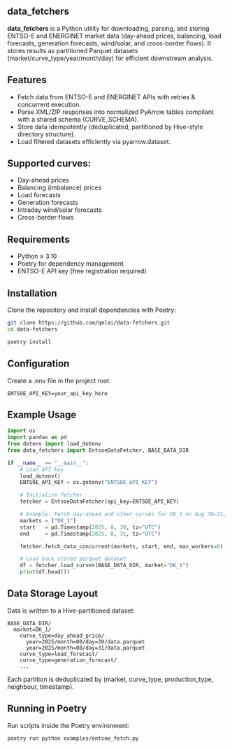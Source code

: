 ## data_fetchers
**data_fetchers** is a Python utility for downloading, parsing, and storing ENTSO-E and ENERGINET market data (day-ahead prices, balancing, load forecasts, generation forecasts, wind/solar, and cross-border flows).
It stores results as partitioned Parquet datasets (market/curve_type/year/month/day) for efficient downstream analysis.

## Features
- Fetch data from ENTSO-E and ENERGINET APIs with retries & concurrent execution.
- Parse XML/ZIP responses into normalized PyArrow tables compliant with a shared schema (CURVE_SCHEMA).
- Store data idempotently (deduplicated, partitioned by Hive-style directory structure).
- Load filtered datasets efficiently via pyarrow.dataset.

## Supported curves:
- Day-ahead prices
- Balancing (imbalance) prices
- Load forecasts
- Generation forecasts
- Intraday wind/solar forecasts
- Cross-border flows

## Requirements
- Python ≥ 3.10
- Poetry for dependency management
- ENTSO-E API key (free registration required)

## Installation
Clone the repository and install dependencies with Poetry:
```bash
git clone https://github.com/qmlai/data-fetchers.git
cd data-fetchers
```

```bash
poetry install
```

## Configuration
Create a .env file in the project root:

```
ENTSOE_API_KEY=your_api_key_here
```

## Example Usage
```python
import os
import pandas as pd
from dotenv import load_dotenv
from data_fetchers import EntsoeDataFetcher, BASE_DATA_DIR

if __name__ == "__main__":
    # Load API key
    load_dotenv()
    ENTSOE_API_KEY = os.getenv("ENTSOE_API_KEY")

    # Initialize fetcher
    fetcher = EntsoeDataFetcher(api_key=ENTSOE_API_KEY)

    # Example: Fetch day-ahead and other curves for DK_1 on Aug 30–31, 2025
    markets = ["DK_1"]
    start   = pd.Timestamp(2025, 8, 30, tz="UTC")
    end     = pd.Timestamp(2025, 8, 31, tz="UTC")

    fetcher.fetch_data_concurrent(markets, start, end, max_workers=6)

    # Load back stored parquet dataset
    df = fetcher.load_curves(BASE_DATA_DIR, market="DK_1")
    print(df.head())
```

## Data Storage Layout
Data is written to a Hive-partitioned dataset:

```
BASE_DATA_DIR/
  market=DK_1/
    curve_type=day_ahead_price/
      year=2025/month=08/day=30/data.parquet
      year=2025/month=08/day=31/data.parquet
    curve_type=load_forecast/
    curve_type=generation_forecast/
    ...
```

Each partition is deduplicated by (market, curve_type, production_type, neighbour, timestamp).

## Running in Poetry
Run scripts inside the Poetry environment:

```bash
poetry run python examples/entsoe_fetch.py
```
